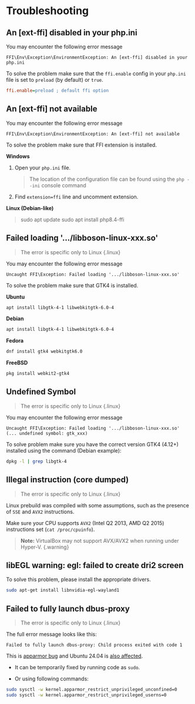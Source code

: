 # Troubleshooting

## An [ext-ffi] disabled in your php.ini

You may encounter the following error message

```shell
FFI\Env\Exception\EnvironmentException: An [ext-ffi] disabled in your php.ini
```

To solve the problem make sure that the `ffi.enable` config in your `php.ini`
file is set to `preload` (by default) or `true`.


```ini
ffi.enable=preload ; default ffi option
```

## An [ext-ffi] not available

You may encounter the following error message

```shell
FFI\Env\Exception\EnvironmentException: An [ext-ffi] not available
```

To solve the problem make sure that FFI extension is installed.

**Windows**

1) Open your `php.ini` file.
   > The location of the configuration file can be found using the `php --ini` console command
   
2) Find `extension=ffi` line and uncomment extension.

**Linux (Debian-like)**

> sudo apt update
> sudo apt install php8.4-ffi

## Failed loading '.../libboson-linux-xxx.so'

> The error is specific only to Linux
{.linux}

You may encounter the following error message

```
Uncaught FFI\Exception: Failed loading '.../libboson-linux-xxx.so'
```

To solve the problem make sure that GTK4 is installed.

**Ubuntu**

```bash
apt install libgtk-4-1 libwebkitgtk-6.0-4
```

**Debian**

```bash
apt install libgtk-4-1 libwebkitgtk-6.0-4
```

**Fedora**

```bash
dnf install gtk4 webkitgtk6.0
```

**FreeBSD**

```bash
pkg install webkit2-gtk4
```

## Undefined Symbol

> The error is specific only to Linux
{.linux}

You may encounter the following error message

```
Uncaught FFI\Exception: Failed loading '.../libboson-linux-xxx.so' 
(... undefined symbol: gtk_xxx)
```

To solve problem make sure you have the correct version GTK4 (4.12+) 
installed using the command (Debian example):
```bash
dpkg -l | grep libgtk-4
```

## Illegal instruction (core dumped)

> The error is specific only to Linux
{.linux}

Linux prebuild was compiled with some assumptions, such as the presence of
`SSE` and `AVX2` instructions.

Make sure your CPU supports `AVX2` (Intel Q2 2013, AMD Q2 2015)
instructions set (`cat /proc/cpuinfo`).

> **Note:** VirtualBox may not support AVX/AVX2 when running under Hyper-V.
{.warning}

## libEGL warning: egl: failed to create dri2 screen

To solve this problem, please install the appropriate drivers.

```bash
sudo apt-get install libnvidia-egl-wayland1
```

## Failed to fully launch dbus-proxy

> The error is specific only to Linux
{.linux}

The full error message looks like this:
```
Failed to fully launch dbus-proxy: Child process exited with code 1
```

This is [apparmor bug](https://bugs.launchpad.net/apparmor/+bug/2046844) and
Ubuntu 24.04 is [also affected](https://bugs.launchpad.net/ubuntu/+source/apparmor/+bug/2060810).

- It can be temporarily fixed by running code as `sudo`.

- Or using following commands:
```bash
sudo sysctl -w kernel.apparmor_restrict_unprivileged_unconfined=0
sudo sysctl -w kernel.apparmor_restrict_unprivileged_userns=0
```